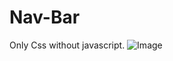# Nav-Bar
Only Css without javascript.
![Image](https://github.com/user-attachments/assets/1a335f86-7f0e-4259-9671-3265bb582ea6)
